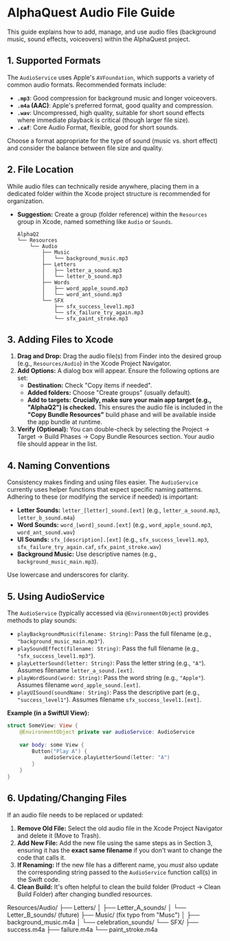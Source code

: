 # AlphaQuest Audio File Guide

This guide explains how to add, manage, and use audio files (background music, sound effects, voiceovers) within the AlphaQuest project.

## 1. Supported Formats

The `AudioService` uses Apple's `AVFoundation`, which supports a variety of common audio formats. Recommended formats include:

- **`.mp3`**: Good compression for background music and longer voiceovers.
- **`.m4a` (AAC)**: Apple's preferred format, good quality and compression.
- **`.wav`**: Uncompressed, high quality, suitable for short sound effects where immediate playback is critical (though larger file size).
- **`.caf`**: Core Audio Format, flexible, good for short sounds.

Choose a format appropriate for the type of sound (music vs. short effect) and consider the balance between file size and quality.

## 2. File Location

While audio files can technically reside anywhere, placing them in a dedicated folder within the Xcode project structure is recommended for organization.

- **Suggestion:** Create a group (folder reference) within the `Resources` group in Xcode, named something like `Audio` or `Sounds`.
  ```
  AlphaQ2
  └── Resources
      └── Audio
          ├── Music
          │   └── background_music.mp3
          ├── Letters
          │   ├── letter_a_sound.mp3
          │   └── letter_b_sound.mp3
          ├── Words
          │   ├── word_apple_sound.mp3
          │   └── word_ant_sound.mp3
          └── SFX
              ├── sfx_success_level1.mp3
              └── sfx_failure_try_again.mp3
              └── sfx_paint_stroke.mp3
  ```

## 3. Adding Files to Xcode

1.  **Drag and Drop:** Drag the audio file(s) from Finder into the desired group (e.g., `Resources/Audio`) in the Xcode Project Navigator.
2.  **Add Options:** A dialog box will appear. Ensure the following options are set:
    *   **Destination:** Check "Copy items if needed".
    *   **Added folders:** Choose "Create groups" (usually default).
    *   **Add to targets:** **Crucially, make sure your main app target (e.g., "AlphaQ2") is checked.** This ensures the audio file is included in the **"Copy Bundle Resources"** build phase and will be available inside the app bundle at runtime.
3.  **Verify (Optional):** You can double-check by selecting the Project -> Target -> Build Phases -> Copy Bundle Resources section. Your audio file should appear in the list.

## 4. Naming Conventions

Consistency makes finding and using files easier. The `AudioService` currently uses helper functions that expect specific naming patterns. Adhering to these (or modifying the service if needed) is important:

- **Letter Sounds:** `letter_[letter]_sound.[ext]` (e.g., `letter_a_sound.mp3`, `letter_b_sound.m4a`)
- **Word Sounds:** `word_[word]_sound.[ext]` (e.g., `word_apple_sound.mp3`, `word_ant_sound.wav`)
- **UI Sounds:** `sfx_[description].[ext]` (e.g., `sfx_success_level1.mp3`, `sfx_failure_try_again.caf`, `sfx_paint_stroke.wav`)
- **Background Music:** Use descriptive names (e.g., `background_music_main.mp3`).

Use lowercase and underscores for clarity.

## 5. Using AudioService

The `AudioService` (typically accessed via `@EnvironmentObject`) provides methods to play sounds:

- `playBackgroundMusic(filename: String)`: Pass the full filename (e.g., `"background_music_main.mp3"`).
- `playSoundEffect(filename: String)`: Pass the full filename (e.g., `"sfx_success_level1.mp3"`).
- `playLetterSound(letter: String)`: Pass the letter string (e.g., `"A"`). Assumes filename `letter_a_sound.[ext]`.
- `playWordSound(word: String)`: Pass the word string (e.g., `"Apple"`). Assumes filename `word_apple_sound.[ext]`.
- `playUISound(soundName: String)`: Pass the descriptive part (e.g., `"success_level1"`). Assumes filename `sfx_success_level1.[ext]`.

**Example (in a SwiftUI View):**
```swift
struct SomeView: View {
    @EnvironmentObject private var audioService: AudioService
    
    var body: some View {
        Button("Play A") {
            audioService.playLetterSound(letter: "A") 
        }
    }
}
```

## 6. Updating/Changing Files

If an audio file needs to be replaced or updated:

1.  **Remove Old File:** Select the old audio file in the Xcode Project Navigator and delete it (Move to Trash).
2.  **Add New File:** Add the new file using the same steps as in Section 3, ensuring it has the **exact same filename** if you don't want to change the code that calls it.
3.  **If Renaming:** If the new file has a different name, you *must* also update the corresponding string passed to the `AudioService` function call(s) in the Swift code.
4.  **Clean Build:** It's often helpful to clean the build folder (Product -> Clean Build Folder) after changing bundled resources. 

Resources/Audio/
├── Letters/
│   ├── Letter_A_sounds/
│   └── Letter_B_sounds/ (future)
├── Music/ (fix typo from "Musc")
│   ├── background_music.m4a
│   └── celebration_sounds/
└── SFX/
    ├── success.m4a
    ├── failure.m4a
    └── paint_stroke.m4a 